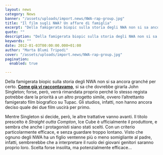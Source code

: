 ```yaml
---
layout: news
category: News
banner: "/assets/uploads/import.news/NWA-rap-group.jpg"
title: "Il film sugli NWA? Un affare di famiglia"
excerpt: "Della famigerata biopic sulla storia degli NWA non si sa ancora granché per certo. Come già vi raccontavamo, si sa che dovrebbe girarla John Singleton; forse, però, verrà rimandata proprio perché lo stesso regista potrebbe dare la priorità a un altro progetto simile, ovvero l’altrettanto famigerato film biografico su Tupac. Gli studios, infatti, non hanno [&hellip"
quote: ""
description: "Della famigerata biopic sulla storia degli NWA non si sa ancora granché per certo. Come già vi raccontavamo, si sa che dovrebbe girarla John Singleton; forse, però, verrà rimandata proprio perché lo stesso regista potrebbe dare la priorità a un altro progetto simile, ovvero l’altrettanto famigerato film biografico su Tupac. Gli studios, infatti, non hanno [&hellip"
keywords: ""
date: 2012-01-03T00:00:00.000+01:00
author: "Marta Blumi Tripodi"
cover: "/assets/uploads/import.news/NWA-rap-group.jpg"
pagination:
  enabled: true

---
```


Della famigerata biopic sulla storia degli NWA non si sa ancora granché per certo. **[Come già vi raccontavamo](https://hotmc.com/dopo-il-film-sugli-nwa-john-singleton-dirigera-anche-quello-su-tupac/ "http://hotmc.com/dopo-il-film-sugli-nwa-john-singleton-dirigera-anche-quello-su-tupac/")**, si sa che dovrebbe girarla John Singleton; forse, però, verrà rimandata proprio perché lo stesso regista potrebbe dare la priorità a un altro progetto simile, ovvero l’altrettanto famigerato film biografico su Tupac. Gli studios, infatti, non hanno ancora deciso quale dei due film uscirà per primo.

Mentre Singleton si decide, però, le altre trattative vanno avanti. Il titolo prescelto è _Straight outta Compton_, Ice Cube è ufficialmente il produttore, e sembra che anche i protagonisti siano stati scelti. Con un criterio particolarmente efficace, e senza guardare troppo lontano. Visto che ognuno degli NWA ha un figlio ventenne più o meno somigliante al padre, infatti, sembrerebbe che a interpretare il ruolo dei giovani genitori saranno proprio loro. Scelta forse insolita, ma potenzialmente efficace…